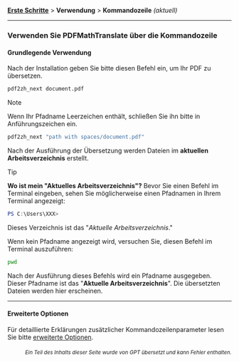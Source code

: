 [**Erste Schritte**](./getting-started.md) > **Verwendung** > **Kommandozeile** _(aktuell)_

---

### Verwenden Sie PDFMathTranslate über die Kommandozeile

#### Grundlegende Verwendung

Nach der Installation geben Sie bitte diesen Befehl ein, um Ihr PDF zu übersetzen.

```bash
pdf2zh_next document.pdf
```

> [!NOTE]
> 
> Wenn Ihr Pfadname Leerzeichen enthält, schließen Sie ihn bitte in Anführungszeichen ein.
> 
> ```bash
> pdf2zh_next "path with spaces/document.pdf"
> ```

Nach der Ausführung der Übersetzung werden Dateien im **aktuellen Arbeitsverzeichnis** erstellt.

> [!TIP]
> **Wo ist mein "Aktuelles Arbeitsverzeichnis"?**
> Bevor Sie einen Befehl im Terminal eingeben, sehen Sie möglicherweise einen Pfadnamen in Ihrem Terminal angezeigt:
> 
> ```powershell
> PS C:\Users\XXX>
> ```
> 
> Dieses Verzeichnis ist das "*Aktuelle Arbeitsverzeichnis*."
> 
> Wenn kein Pfadname angezeigt wird, versuchen Sie, diesen Befehl im Terminal auszuführen:
> 
> ```bash
> pwd
> ```
> 
> Nach der Ausführung dieses Befehls wird ein Pfadname ausgegeben. Dieser Pfadname ist das "**Aktuelle Arbeitsverzeichnis**". Die übersetzten Dateien werden hier erscheinen.

---

#### Erweiterte Optionen

Für detaillierte Erklärungen zusätzlicher Kommandozeilenparameter lesen Sie bitte [erweiterte Optionen](./../advanced/advanced.md).

<div align="right"> 
<h6><small>Ein Teil des Inhalts dieser Seite wurde von GPT übersetzt und kann Fehler enthalten.</small></h6>